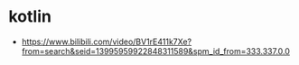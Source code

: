 # kotlin
- https://www.bilibili.com/video/BV1rE411k7Xe?from=search&seid=13995959922848311589&spm_id_from=333.337.0.0
